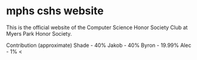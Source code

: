 # mphs cshs website
This is the official website of the Computer Science Honor Society Club at Myers Park Honor Society.

Contribution (approximate)
Shade - 40%
Jakob - 40%
Byron - 19.99%
Alec - 1% < 

